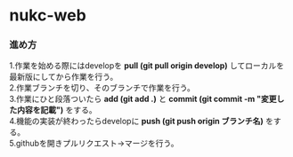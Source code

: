 # nukc-web

### 進め方
  1.作業を始める際にはdevelopを **pull (git pull origin develop)** してローカルを最新版にしてから作業を行う。  
  2.作業ブランチを切り、そのブランチで作業を行う。  
  3.作業にひと段落ついたら **add (git add .)** と **commit (git commit -m "変更した内容を記載")** をする。  
  4.機能の実装が終わったらdevelopに **push (git push origin ブランチ名)** をする。  
  5.githubを開きプルリクエスト→マージを行う。
